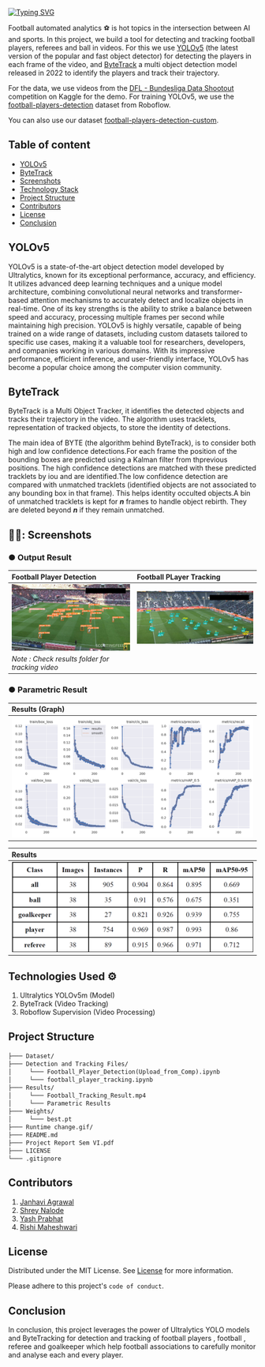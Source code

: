 [![Typing SVG](https://readme-typing-svg.demolab.com?font=Poppins&size=18&pause=1000&color=F7B21E&random=false&width=435&lines=Football+Player+Detection+and+Tracking+%F0%9F%8F%88)](https://git.io/typing-svg)

Football automated analytics ⚽ is hot topics in the intersection between AI and sports. In this project, we build a tool for detecting and tracking football players, referees and ball in videos. For this we use [YOLOv5](https://github.com/ultralytics/yolov5) (the latest version of the popular and fast object detector) for detecting the players in each frame of the video, and [ByteTrack](https://github.com/ifzhang/ByteTrack) a multi object detection model released in 2022 to identify the players and track their trajectory.

For the data, we use videos from the [DFL - Bundesliga Data Shootout](https://www.kaggle.com/competitions/dfl-bundesliga-data-shootout/data) competition on Kaggle for the demo. For training YOLOv5, we use the [football-players-detection](https://universe.roboflow.com/roboflow-jvuqo/football-players-detection-3zvbc) dataset from Roboflow.

You can also use our dataset [football-players-detection-custom](https://github.com/Shrey2dew/Football-Player-Detection-and-Tracking/blob/main/Dataset/football-players-detection.v4i.yolov5pytorch.zip).

## Table of content <!-- omit from toc -->
- [YOLOv5](https://github.com/Shrey2dew/Football-Player-Detection-and-Tracking?tab=readme-ov-file#yolov5)
- [ByteTrack](https://github.com/Shrey2dew/Football-Player-Detection-and-Tracking?tab=readme-ov-file#bytetrack)
- [Screenshots](https://github.com/Shrey2dew/Football-Player-Detection-and-Tracking?tab=readme-ov-file#-screenshots)
- [Technology Stack](https://github.com/Shrey2dew/Football-Player-Detection-and-Tracking?tab=readme-ov-file#technologies-used-%EF%B8%8F)
- [Project Structure](https://github.com/Shrey2dew/Football-Player-Detection-and-Tracking?tab=readme-ov-file#project-structure)
- [Contributors](https://github.com/Shrey2dew/Football-Player-Detection-and-Tracking/blob/main/README.md#contributors)
- [License](https://github.com/Shrey2dew/Football-Player-Detection-and-Tracking?tab=readme-ov-file#license)
- [Conclusion](https://github.com/Shrey2dew/Football-Player-Detection-and-Tracking?tab=readme-ov-file#conclusion)



## YOLOv5 

YOLOv5 is a state-of-the-art object detection model developed by Ultralytics, known for its exceptional performance, accuracy, and efficiency. It utilizes advanced deep learning techniques and a unique model architecture, combining convolutional neural networks and transformer-based attention mechanisms to accurately detect and localize objects in real-time. One of its key strengths is the ability to strike a balance between speed and accuracy, processing multiple frames per second while maintaining high precision. YOLOv5 is highly versatile, capable of being trained on a wide range of datasets, including custom datasets tailored to specific use cases, making it a valuable tool for researchers, developers, and companies working in various domains. With its impressive performance, efficient inference, and user-friendly interface, YOLOv5 has become a popular choice among the computer vision community.

## ByteTrack

ByteTrack is a Multi Object Tracker, it identifies the detected objects and tracks their trajectory in the video. The algorithm uses tracklets, representation of tracked objects, to store the identity of detections.

The main idea of BYTE (the algorithm behind ByteTrack), is to consider both high and low confidence detections.For each frame the position of the bounding boxes are predicted using a Kalman filter from thprevious positions. The high confidence detections are matched with these predicted tracklets by iou and are identified.The low confidence detection are compared with unmatched tracklets (identified objects are not associated to any bounding box in that frame). This helps identity occulted objects.A bin of unmatched tracklets is kept for **_n_** frames to handle object rebirth. They are deleted beyond **_n_** if they remain unmatched.

## 👨‍💻: Screenshots

### ● Output Result
<div align="left">
 
| Football Player Detection | Football PLayer Tracking | 
| :---         |     :---      |       
| <img src="https://github.com/Shrey2dew/Football-Player-Detection-and-Tracking/blob/main/Result/Football_Detection_Result.jpg" width="500" height="auto" />  | <img src="https://github.com/Shrey2dew/Football-Player-Detection-and-Tracking/blob/main/Result/Football_player_tracking.png" width="500" height="auto" />    
| _Note : Check results folder for tracking video_ |

</div>

### ● Parametric Result
<div align="left">

| Results (Graph) |
| :---         |   
 <img src="https://github.com/Shrey2dew/Football-Player-Detection-and-Tracking/blob/main/Result/Parametric%20Results/results.png" width="auto" height="auto" />   | 

| Results |
| :---         |   
 <img src="https://github.com/Shrey2dew/Football-Player-Detection-and-Tracking/blob/main/Result/Parametric%20Results/Results(text).png" width="auto" height="auto" />   | 

</div>

## Technologies Used ⚙️
1. Ultralytics YOLOv5m (Model)
2. ByteTrack (Video Tracking)
3. Roboflow Supervision (Video Processing)

## Project Structure
```
├─── Dataset/
├─── Detection and Tracking Files/
│     └─── Football_Player_Detection(Upload_from_Comp).ipynb
│     └─── football_player_tracking.ipynb
├─── Results/
│     └─── Football_Tracking_Result.mp4
│     └─── Parametric Results
├─── Weights/
│     └─── best.pt
├─── Runtime change.gif/
├─── README.md
├─── Project Report Sem VI.pdf
├─── LICENSE
└─── .gitignore
```

## Contributors

1. [Janhavi Agrawal](https://github.com/janhaviagrawal04)
2. [Shrey Nalode](https://github.com/Shrey2dew)
3. [Yash Prabhat](https://github.com/yashhh-03)
4. [Rishi Maheshwari](https://github.com/rishi899)

## License

Distributed under the MIT License. See [License](https://choosealicense.com/licenses/mit/) for more information.

Please adhere to this project's `code of conduct`.

## Conclusion
In conclusion, this project leverages the power of Ultralytics YOLO models and ByteTracking
for detection and tracking of football players , football , referee and goalkeeper which help football associations to carefully monitor and analyse each and every player.
